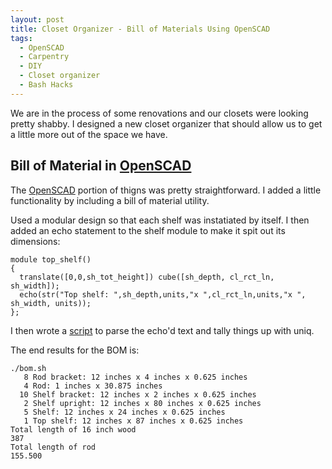 ```yaml
---
layout: post
title: Closet Organizer - Bill of Materials Using OpenSCAD
tags:
  - OpenSCAD
  - Carpentry
  - DIY
  - Closet organizer
  - Bash Hacks
---
```


We are in the process of some renovations and our closets were looking pretty shabby.
I designed a new closet organizer that should allow us to get a little more out of the space we have.

## Bill of Material in [OpenSCAD](http://www.openscad.org)

The [OpenSCAD](http://www.openscad.org) portion of thigns was pretty straightforward.  I added a little functionality by including a bill of material utility. 

Used a modular design so that each shelf was instatiated by itself.  I then added an echo statement to the shelf module to make it spit out its dimensions:

    module top_shelf()
    {
      translate([0,0,sh_tot_height]) cube([sh_depth, cl_rct_ln, sh_width]);
      echo(str("Top shelf: ",sh_depth,units,"x ",cl_rct_ln,units,"x ", sh_width, units));
    };

I then wrote a [script](https://github.com/asclepius/closet_organizer/blob/master/bom.sh) to parse the echo'd text and tally things up with uniq.

The end results for the BOM is:

    ./bom.sh 
       8 Rod bracket: 12 inches x 4 inches x 0.625 inches 
       4 Rod: 1 inches x 30.875 inches 
      10 Shelf bracket: 12 inches x 2 inches x 0.625 inches 
       2 Shelf upright: 12 inches x 80 inches x 0.625 inches 
       5 Shelf: 12 inches x 24 inches x 0.625 inches 
       1 Top shelf: 12 inches x 87 inches x 0.625 inches 
    Total length of 16 inch wood
    387
    Total length of rod
    155.500
